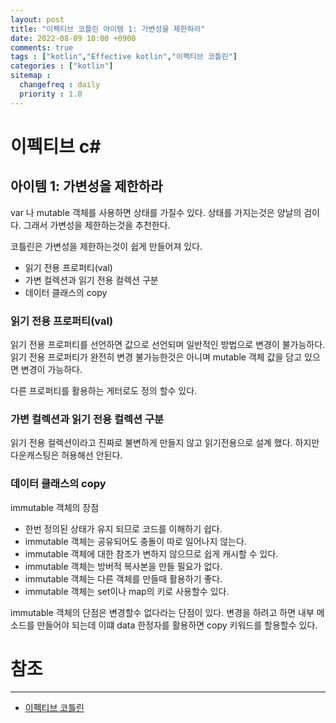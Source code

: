 ```yaml
---
layout: post
title: "이펙티브 코틀린 아이템 1: 가변성을 제한하라"
date: 2022-08-09 10:00 +0900
comments: true
tags : ["kotlin","Effective kotlin","이펙티브 코틀린"]
categories : ["kotlin"]
sitemap :
  changefreq : daily
  priority : 1.0
---
```


# 이펙티브 c#
## 아이템 1: 가변성을 제한하라

var 나 mutable 객체를 사용하면 상태를 가질수 있다. 상태를 가지는것은 양날의 검이다. 그래서 가변성을 제한하는것을 추천한다.

코틀린은 가변성을 제한하는것이 쉽게 만들어져 있다.

* 읽기 전용 프로퍼티(val)
* 가변 컬렉션과 읽기 전용 컬렉션 구분
* 데이터 클래스의 copy

### 읽기 전용 프로퍼티(val)

읽기 전용 프로퍼티를 선언하면 값으로 선언되며 일반적인 방법으로 변경이 불가능하다.
읽기 전용 프로퍼티가 완전히 변경 불가능한것은 아니며 mutable 객체 값을 담고 있으면 변경이 가능하다.

다른 프로퍼티를 활용하는 게터로도 정의 할수 있다.

### 가변 컬렉션과 읽기 전용 컬렉션 구분

읽기 전용 컬렉션이라고 진짜로 불변하게 만들지 않고 읽기전용으로 설계 했다.
하지만 다운캐스팅은 허용해선 안된다.

### 데이터 클래스의 copy

immutable 객체의 장점

* 한번 정의된 상태가 유지 되므로 코드를 이해하기 쉽다.
* immutable 객체는 공유되어도 충돌이 따로 일어나지 않는다.
* immutable 객체에 대한 참조가 변하지 않으므로 쉽게 캐시할 수 있다.
* immutable 객체는 방버적 복사본을 만들 필요가 없다.
* immutable 객체는 다른 객체를 만들때 활용하기 좋다.
* immutable 객체는 set이나 map의 키로 사용할수 있다.

immutable 객체의 단점은 변경할수 없다라는 단점이 있다. 
변경을 하려고 하면 내부 메소드를 만들어야 되는데 이떄 data 한정자를 활용하면 copy 키워드를 할용할수 있다.


# 참조

-----
* [이펙티브 코틀린](http://www.yes24.com/Product/Goods/106225986)

